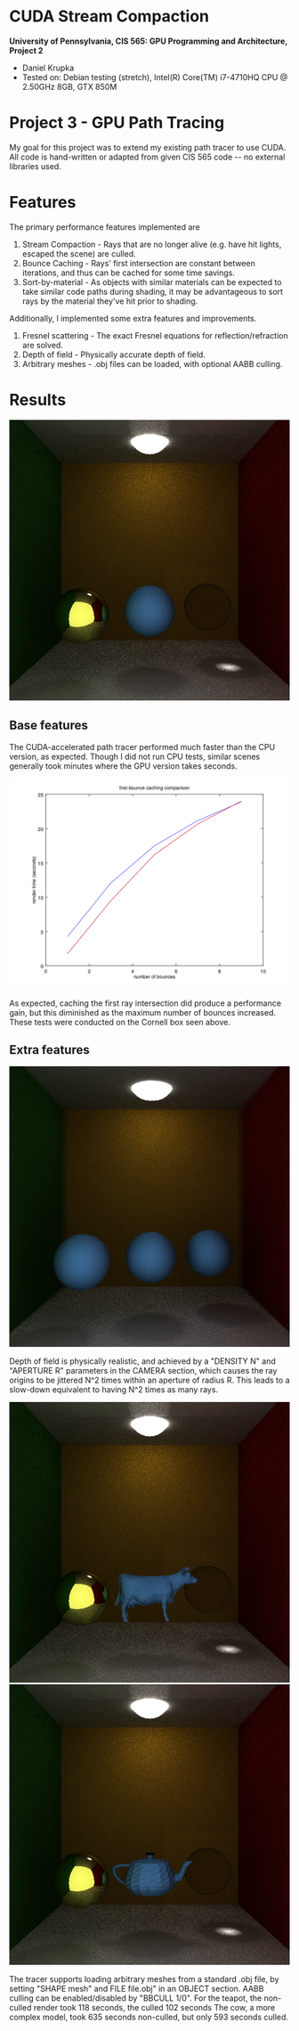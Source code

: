 CUDA Stream Compaction
======================

**University of Pennsylvania, CIS 565: GPU Programming and Architecture, Project 2**

* Daniel Krupka
* Tested on: Debian testing (stretch), Intel(R) Core(TM) i7-4710HQ CPU @ 2.50GHz 8GB, GTX 850M

# Project 3 - GPU Path Tracing
My goal for this project was to extend my existing path tracer to use CUDA. All code is hand-written or
adapted from given CIS 565 code -- no external libraries used.

# Features
The primary performance features implemented are
1. Stream Compaction - Rays that are no longer alive (e.g. have hit lights, escaped the scene)
are culled.
2. Bounce Caching - Rays' first intersection are constant between iterations, and thus can be cached for some time savings.
3. Sort-by-material - As objects with similar materials can be expected to take similar code paths during shading, it may be
advantageous to sort rays by the material they've hit prior to shading.

Additionally, I implemented some extra features and improvements.
1. Fresnel scattering - The exact Fresnel equations for reflection/refraction are solved.
2. Depth of field - Physically accurate depth of field.
3. Arbitrary meshes - .obj files can be loaded, with optional AABB culling.

# Results

![Cornell Box](img/cornell.png "Cornell Box")

## Base features
The CUDA-accelerated path tracer performed much faster than the CPU version, as expected. Though I did not run CPU tests,
similar scenes generally took minutes where the GPU version takes seconds.


![First-Bounce caching comparison](img/cache.png "First-Bounce caching comparison")

As expected, caching the first ray intersection did produce a performance gain, but this diminished as the maximum
number of bounces increased. These tests were conducted on the Cornell box seen above.

## Extra features
![DOF](img/dof.png "Depth of Field")

Depth of field is physically realistic, and achieved by a "DENSITY N" and "APERTURE R" parameters in the CAMERA section, which
causes the ray origins to be jittered N^2 times within an aperture of radius R. This leads to a slow-down equivalent to
having N^2 times as many rays.

![Cow](img/cow.png "Arbitrary meshes")
![Teapot](img/teapot.png "Arbitrary meshes")

The tracer supports loading arbitrary meshes from a standard .obj file, by setting "SHAPE mesh"
and FILE file.obj" in an OBJECT section. AABB culling can be enabled/disabled by "BBCULL 1/0".
For the teapot, the non-culled render took 118 seconds, the culled 102 seconds The cow, a more complex model,
took 635 seconds non-culled, but only 593 seconds culled.

